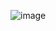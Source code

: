 ![image](https://user-images.githubusercontent.com/67383465/112427616-e5199280-8d5f-11eb-804c-6d671c592ba8.png)
